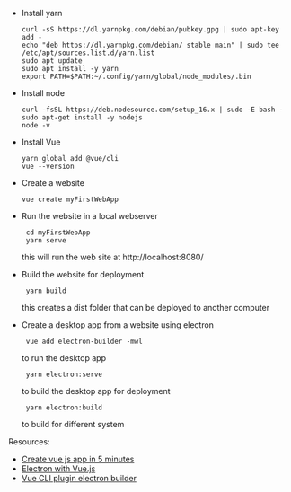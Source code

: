 
- Install yarn
   
      curl -sS https://dl.yarnpkg.com/debian/pubkey.gpg | sudo apt-key add -
      echo "deb https://dl.yarnpkg.com/debian/ stable main" | sudo tee /etc/apt/sources.list.d/yarn.list
      sudo apt update 
      sudo apt install -y yarn
      export PATH=$PATH:~/.config/yarn/global/node_modules/.bin 

- Install node

      curl -fsSL https://deb.nodesource.com/setup_16.x | sudo -E bash -
      sudo apt-get install -y nodejs
      node -v
          
- Install Vue

      yarn global add @vue/cli
      vue --version

- Create a website
   
      vue create myFirstWebApp

- Run the website in a local webserver
       
       cd myFirstWebApp
       yarn serve

    this will run the web site at http://localhost:8080/    

- Build the website for deployment

       yarn build

    this creates a dist folder that can be deployed to another computer    
 
- Create a desktop app from a website using electron

       vue add electron-builder -mwl
       
    to run the desktop app

       yarn electron:serve 

    to build the desktop app for deployment   
       
       yarn electron:build

    to build for different system       




Resources:

- [Create vue js app in 5 minutes](https://www.blog.duomly.com/vue-js-tutorial-how-to-create-vue-js-app-in-5-minutes)
- [Electron with Vue.js](https://www.youtube.com/watch?v=Fl7---SEORQ)
- [Vue CLI plugin electron builder](https://github.com/nklayman/vue-cli-plugin-electron-builder)
